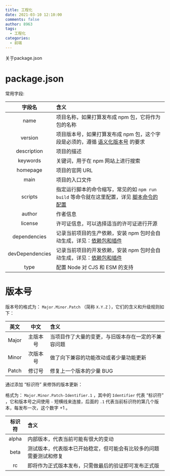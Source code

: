 ```yaml
---
title: 工程化
date: 2021-03-10 12:10:00
comments: false
author: 8963
tags:
  - 工程化
categories:
  - 前端
---
```


关于package.json

<!-- more -->

# package.json

常用字段:

|     字段名      | 含义                                                         |
| :-------------: | :----------------------------------------------------------- |
|      name       | 项目名称，如果打算发布成 npm 包，它将作为包的名称            |
|     version     | 项目版本号，如果打算发布成 npm 包，这个字段是必须的，遵循 [语义化版本号](https://vue3.chengpeiquan.com/guide.html#语义化版本号管理) 的要求 |
|   description   | 项目的描述                                                   |
|    keywords     | 关键词，用于在 npm 网站上进行搜索                            |
|    homepage     | 项目的官网 URL                                               |
|      main       | 项目的入口文件                                               |
|     scripts     | 指定运行脚本的命令缩写，常见的如 `npm run build` 等命令就在这里配置，详见 [脚本命令的配置](https://vue3.chengpeiquan.com/guide.html#脚本命令的配置) |
|     author      | 作者信息                                                     |
|     license     | 许可证信息，可以选择适当的许可证进行开源                     |
|  dependencies   | 记录当前项目的生产依赖，安装 npm 包时会自动生成，详见：[依赖包和插件](https://vue3.chengpeiquan.com/guide.html#依赖包和插件) |
| devDependencies | 记录当前项目的开发依赖，安装 npm 包时会自动生成，详见：[依赖包和插件](https://vue3.chengpeiquan.com/guide.html#依赖包和插件) |
|      type       | 配置 Node 对 CJS 和 ESM 的支持                               |

# 版本号

版本号的格式为： `Major.Minor.Patch` （简称 `X.Y.Z` ），它们的含义和升级规则如下：

| 英文  |   中文   | 含义                                               |
| :---: | :------: | :------------------------------------------------- |
| Major | 主版本号 | 当项目作了大量的变更，与旧版本存在一定的不兼容问题 |
| Minor | 次版本号 | 做了向下兼容的功能改动或者少量功能更新             |
| Patch |  修订号  | 修复上一个版本的少量 BUG                           |

通过添加 “标识符” 来修饰的版本更新：

格式为： `Major.Minor.Patch-Identifier.1` ，其中的 `Identifier` 代表 “标识符” ，它和版本号之间使用 `-` 短横线来连接，后面的 `.1` 代表当前标识符的第几个版本，每发布一次，这个数字 +1 。

| 标识符 | 含义                                                         |
| :----: | :----------------------------------------------------------- |
| alpha  | 内部版本，代表当前可能有很大的变动                           |
|  beta  | 测试版本，代表版本已开始稳定，但可能会有比较多的问题需要测试和修复 |
|   rc   | 即将作为正式版本发布，只需做最后的验证即可发布正式版         |